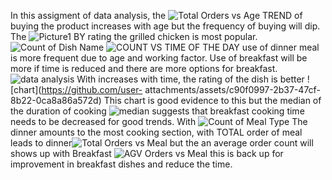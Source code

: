 In this assigment of data analysis, the ![Total Orders vs  Age](https://github.com/user-attachments/assets/6b43b837-0d98-46f4-a7a8-92c8f8594cfd) TREND of buying the product increases with age but the frequency of buying will dip.
The ![Picture1](https://github.com/user-attachments/assets/185331a3-0854-4e71-9b6c-f6f8ad3355fc)  BY rating the grilled chicken is most popular. ![Count of Dish Name](https://github.com/user-attachments/assets/6e7aeeda-14c5-4757-8964-5920b030c6a7)
![COUNT VS TIME OF THE DAY ](https://github.com/user-attachments/assets/afa11cf5-3a29-4cf6-9167-5910bc35cb04) use of dinner meal is more frequent due to age and working factor. Use of breakfast will be more if time is reduced and there are more options for breakfast. 
![data analysis](https://github.com/user-attachments/assets/67dbe901-4cb4-4ef0-953b-248dc4a7a993) With increases with time, the rating of the dish is better ![chart](https://github.com/user- attachments/assets/c90f0997-2b37-47cf-8b22-0ca8a86a572d) This chart is good evidence to this but the median of the duration of cooking ![median](https://github.com/user-attachments/assets/6a4c06a1-1ae6-42a0-ab89-7b1a529d9ea1) suggests that breakfast cooking time needs to be decreased for good trends.
With ![Count of Meal Type](https://github.com/user-attachments/assets/f2c906f1-1130-4bf9-ac26-73680ce4a5b9) The dinner amounts to the most cooking section, with TOTAL order of meal leads to dinner![Total Orders vs Meal](https://github.com/user-attachments/assets/e44c200d-da13-4176-bed6-618931517c6b) but the an average order count will shows up with Breakfast ![AGV Orders vs Meal](https://github.com/user-attachments/assets/10394470-6e27-4434-b226-0ece2f240323) this is back up for improvement in breakfast dishes and reduce the time.
